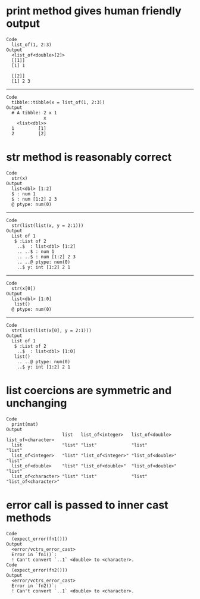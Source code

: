 # print method gives human friendly output

    Code
      list_of(1, 2:3)
    Output
      <list_of<double>[2]>
      [[1]]
      [1] 1
      
      [[2]]
      [1] 2 3
      

---

    Code
      tibble::tibble(x = list_of(1, 2:3))
    Output
      # A tibble: 2 x 1
                  x
        <list<dbl>>
      1         [1]
      2         [2]

# str method is reasonably correct

    Code
      str(x)
    Output
      list<dbl> [1:2] 
      $ : num 1
      $ : num [1:2] 2 3
      @ ptype: num(0) 

---

    Code
      str(list(list(x, y = 2:1)))
    Output
      List of 1
       $ :List of 2
        ..$  : list<dbl> [1:2] 
        .. ..$ : num 1
        .. ..$ : num [1:2] 2 3
        .. ..@ ptype: num(0) 
        ..$ y: int [1:2] 2 1

---

    Code
      str(x[0])
    Output
      list<dbl> [1:0] 
       list()
      @ ptype: num(0) 

---

    Code
      str(list(list(x[0], y = 2:1)))
    Output
      List of 1
       $ :List of 2
        ..$  : list<dbl> [1:0] 
       list()
        .. ..@ ptype: num(0) 
        ..$ y: int [1:2] 2 1

# list coercions are symmetric and unchanging

    Code
      print(mat)
    Output
                         list   list_of<integer>   list_of<double>   list_of<character>  
      list               "list" "list"             "list"            "list"              
      list_of<integer>   "list" "list_of<integer>" "list_of<double>" "list"              
      list_of<double>    "list" "list_of<double>"  "list_of<double>" "list"              
      list_of<character> "list" "list"             "list"            "list_of<character>"

# error call is passed to inner cast methods

    Code
      (expect_error(fn1()))
    Output
      <error/vctrs_error_cast>
      Error in `fn1()`:
      ! Can't convert `..1` <double> to <character>.
    Code
      (expect_error(fn2()))
    Output
      <error/vctrs_error_cast>
      Error in `fn2()`:
      ! Can't convert `..1` <double> to <character>.


